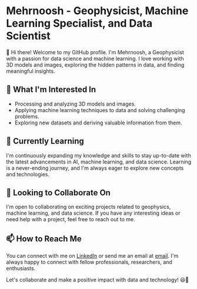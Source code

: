 # Mehrnoosh - Geophysicist, Machine Learning Specialist, and Data Scientist

👋 Hi there! Welcome to my GitHub profile. 
I'm Mehrnoosh, a Geophysicist with a passion for data science and machine learning. I love working with 3D models and images, exploring the hidden patterns in data, and finding meaningful insights.

## 🔭 What I'm Interested In
- Processing and analyzing 3D models and images.
- Applying machine learning techniques to data and solving challenging problems.
- Exploring new datasets and deriving valuable information from them.

## 🌱 Currently Learning
I'm continuously expanding my knowledge and skills to stay up-to-date with the latest advancements in AI, machine learning, and data science. Learning is a never-ending journey, and I'm always eager to explore new concepts and technologies.

## 💼 Looking to Collaborate On
I'm open to collaborating on exciting projects related to geophysics, machine learning, and data science. If you have any interesting ideas or need help with a project, feel free to reach out to me.

## 📫 How to Reach Me
You can connect with me on [LinkedIn](https://www.linkedin.com/in/mehrnoosh-behzadi/) or send me an email at [email](mailto:mehrnoosh.behzadi@gmail.com). I'm always happy to connect with fellow professionals, researchers, and enthusiasts.

Let's collaborate and make a positive impact with data and technology! 😃🌟
